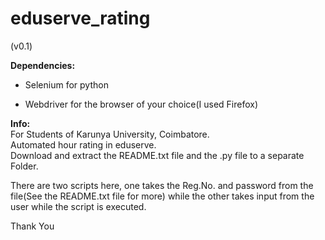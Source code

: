 # eduserve_rating
(v0.1)

<b>Dependencies:</b>
<ul><li>Selenium for python</li></ul>
<ul><li>Webdriver for the browser of your choice(I used Firefox)</li></ul>

<b>Info:</b>\
For Students of Karunya University, Coimbatore.\
Automated hour rating in eduserve.\
Download and extract the README.txt file and the .py file to a separate Folder.

There are two scripts here, one takes the Reg.No. and password from the file(See the README.txt file for more) while the other takes input from the user while the script is executed.

Thank You
